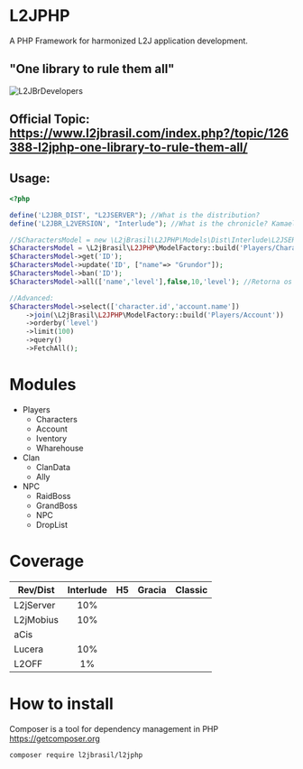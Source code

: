 # L2JPHP

A PHP Framework for harmonized L2J application development.

## "One library to rule them all"


![L2JBrDevelopers](http://i.imgur.com/bhBwp7U.jpg "Desenvolvido por Macacos altamente treinados")


## Official Topic: https://www.l2jbrasil.com/index.php?/topic/126388-l2jphp-one-library-to-rule-them-all/



## Usage: 

```php
<?php

define('L2JBR_DIST', "L2JSERVER"); //What is the distribution?
define('L2JBR_L2VERSION', "Interlude"); //What is the chronicle? Kamael, God, Classic, any generec name.

//$CharactersModel = new \L2jBrasil\L2JPHP\Models\Dist\Interlude\L2JSERVER\Players\Characters(); //Compatible only with L2JSERVER databases
$CharactersModel = \L2jBrasil\L2JPHP\ModelFactory::build('Players/Characters'); //Compatible for all suported modules
$CharactersModel->get('ID');
$CharactersModel->update('ID', ["name"=> "Grundor"]);
$CharactersModel->ban('ID');
$CharactersModel->all(['name','level'],false,10,'level'); //Retorna os 10 personagens com maior level.

//Advanced:
$CharactersModel->select(['character.id','account.name'])
    ->join(\L2jBrasil\L2JPHP\ModelFactory::build('Players/Account'))
    ->orderby('level')
    ->limit(100)
    ->query()
    ->FetchAll();


```
# Modules

* Players
  * Characters
  * Account
  * Iventory
  * Wharehouse
* Clan
  * ClanData
  * Ally
* NPC
  * RaidBoss
  * GrandBoss
  * NPC
  * DropList
# Coverage

| Rev/Dist      | Interlude | H5  |Gracia|Classic|
| ------------- |:---------:|:---:|:----:|:-----:|
| L2jServer      |10%|  | | |
| L2jMobius      |10%| | | |
| aCis | | | | |
| Lucera |10%| | | |
| L2OFF |1%| | | |


# How to install
Composer is a tool for dependency management in PHP https://getcomposer.org


```
composer require l2jbrasil/l2jphp
```


